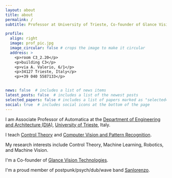 ```yaml
---
layout: about
title: about
permalink: /
subtitle: Professor at University of Trieste, Co-founder of Glance Vision Technologies

profile:
  align: right
  image: prof_pic.jpg
  image_circular: false # crops the image to make it circular
  address: >
    <p>room C3_2.20</p>
    <p>building C3</p>
    <p>via A. Valerio, 6/1</p>
    <p>34127 Trieste, Italy</p>
    <p>+39 040 5587133</p>


news: false  # includes a list of news items
latest_posts: false  # includes a list of the newest posts
selected_papers: false # includes a list of papers marked as "selected={true}"
social: true  # includes social icons at the bottom of the page
---
```


  	
I am Associate Professor of Automatica at the [Department of Engineering and Architecture (DIA)](https://dia.units.it/), [University of Trieste](https://www.units.it/), Italy.
 
I teach [Control Theory](https://moodle2.units.it/course/search.php?search=322MI) and [Computer Vision and Pattern Recognition](https://moodle2.units.it/course/search.php?search=554sm).
 
My research interests include Control Theory, Machine Learning, Robotics, and Machine Vision.

I'm a Co-founder of [Glance Vision Technologies](https://www.gvt.it/).

I'm a proud member of postpunk/psych/dub/wave band [Sanlorenzo](https://open.spotify.com/intl-it/artist/1aq5hx9lKx7DKYdq3nw40p?si=nsPMYONcTq2QCmyoeQGrig).